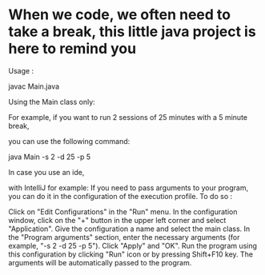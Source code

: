 
# When we code, we often need to take a break, this little java project is here to remind you


Usage :

javac Main.java


Using the Main class only:

For example, if you want to run 2 sessions of 25 minutes with a 5 minute break, 

you can use the following command:

java Main -s 2 -d 25 -p 5


In case you use an ide,

with IntelliJ for example:
If you need to pass arguments to your program, you can do it in the configuration of the execution profile. To do so :

Click on "Edit Configurations" in the "Run" menu.
In the configuration window, click on the "+" button in the upper left corner and select "Application".
Give the configuration a name and select the main class.
In the "Program arguments" section, enter the necessary arguments (for example, "-s 2 -d 25 -p 5").
Click "Apply" and "OK".
Run the program using this configuration by clicking "Run" icon or by pressing Shift+F10 key. The arguments will be automatically passed to the program.